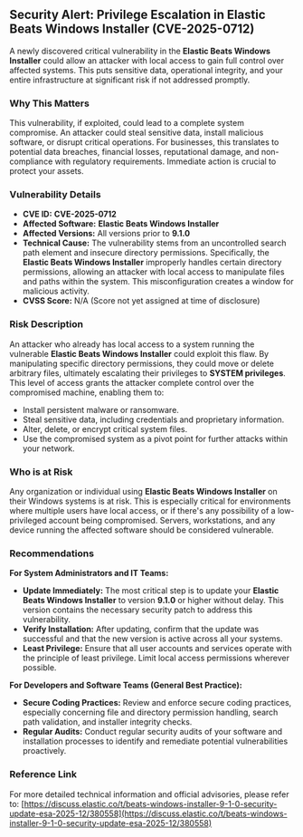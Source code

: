 ## Security Alert: Privilege Escalation in Elastic Beats Windows Installer (CVE-2025-0712)

A newly discovered critical vulnerability in the **Elastic Beats Windows Installer** could allow an attacker with local access to gain full control over affected systems. This puts sensitive data, operational integrity, and your entire infrastructure at significant risk if not addressed promptly.

### Why This Matters

This vulnerability, if exploited, could lead to a complete system compromise. An attacker could steal sensitive data, install malicious software, or disrupt critical operations. For businesses, this translates to potential data breaches, financial losses, reputational damage, and non-compliance with regulatory requirements. Immediate action is crucial to protect your assets.

### Vulnerability Details

*   **CVE ID:** **CVE-2025-0712**
*   **Affected Software:** **Elastic Beats Windows Installer**
*   **Affected Versions:** All versions prior to **9.1.0**
*   **Technical Cause:** The vulnerability stems from an uncontrolled search path element and insecure directory permissions. Specifically, the **Elastic Beats Windows Installer** improperly handles certain directory permissions, allowing an attacker with local access to manipulate files and paths within the system. This misconfiguration creates a window for malicious activity.
*   **CVSS Score:** N/A (Score not yet assigned at time of disclosure)

### Risk Description

An attacker who already has local access to a system running the vulnerable **Elastic Beats Windows Installer** could exploit this flaw. By manipulating specific directory permissions, they could move or delete arbitrary files, ultimately escalating their privileges to **SYSTEM privileges**. This level of access grants the attacker complete control over the compromised machine, enabling them to:

*   Install persistent malware or ransomware.
*   Steal sensitive data, including credentials and proprietary information.
*   Alter, delete, or encrypt critical system files.
*   Use the compromised system as a pivot point for further attacks within your network.

### Who is at Risk

Any organization or individual using **Elastic Beats Windows Installer** on their Windows systems is at risk. This is especially critical for environments where multiple users have local access, or if there's any possibility of a low-privileged account being compromised. Servers, workstations, and any device running the affected software should be considered vulnerable.

### Recommendations

**For System Administrators and IT Teams:**

*   **Update Immediately:** The most critical step is to update your **Elastic Beats Windows Installer** to version **9.1.0** or higher without delay. This version contains the necessary security patch to address this vulnerability.
*   **Verify Installation:** After updating, confirm that the update was successful and that the new version is active across all your systems.
*   **Least Privilege:** Ensure that all user accounts and services operate with the principle of least privilege. Limit local access permissions wherever possible.

**For Developers and Software Teams (General Best Practice):**

*   **Secure Coding Practices:** Review and enforce secure coding practices, especially concerning file and directory permission handling, search path validation, and installer integrity checks.
*   **Regular Audits:** Conduct regular security audits of your software and installation processes to identify and remediate potential vulnerabilities proactively.

### Reference Link

For more detailed technical information and official advisories, please refer to:
[https://discuss.elastic.co/t/beats-windows-installer-9-1-0-security-update-esa-2025-12/380558](https://discuss.elastic.co/t/beats-windows-installer-9-1-0-security-update-esa-2025-12/380558)